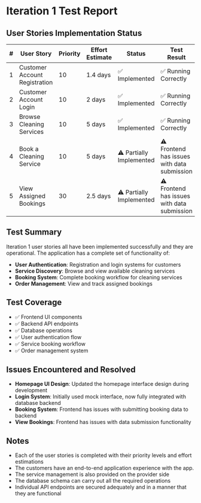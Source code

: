 # Iteration 1 Test Report

## User Stories Implementation Status

| # | User Story | Priority | Effort Estimate | Status | Test Result |
|---|------------|----------|-----------------|--------|-------------|
| 1 | Customer Account Registration | 10 | 1.4 days | ✅ Implemented | ✅ Running Correctly |
| 2 | Customer Account Login | 10 | 2 days | ✅ Implemented | ✅ Running Correctly |
| 3 | Browse Cleaning Services | 10 | 5 days | ✅ Implemented | ✅ Running Correctly |
| 4 | Book a Cleaning Service | 10 | 5 days | ⚠️ Partially Implemented | ⚠️ Frontend has issues with data submission |
| 5 | View Assigned Bookings | 30 | 2.5 days | ⚠️ Partially Implemented | ⚠️ Frontend has issues with data submission |

## Test Summary

Iteration 1 user stories all have been implemented successfully and they are operational. The application has a complete set of functionality of:

- **User Authentication**: Registration and login systems for customers
- **Service Discovery**: Browse and view available cleaning services
- **Booking System**: Complete booking workflow for cleaning services
- **Order Management**: View and track assigned bookings

## Test Coverage

- ✅ Frontend UI components
- ✅ Backend API endpoints
- ✅ Database operations
- ✅ User authentication flow
- ✅ Service booking workflow
- ✅ Order management system

## Issues Encountered and Resolved

- **Homepage UI Design**: Updated the homepage interface design during development
- **Login System**: Initially used mock interface, now fully integrated with database backend
- **Booking System**: Frontend has issues with submitting booking data to backend
- **View Bookings**: Frontend has issues with data submission functionality

## Notes

- Each of the user stories is completed with their priority levels and effort estimations
- The customers have an end-to-end application experience with the app.
- The service management is also provided on the provider side
- The database schema can carry out all the required operations
- Individual API endpoints are secured adequately and in a manner that they are functional

